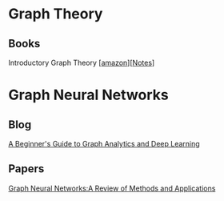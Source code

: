 # Graph Theory
## Books
Introductory Graph Theory [[amazon](https://www.amazon.com/Introductory-Graph-Theory-Dover-Mathematics-ebook/dp/B008TVFB1U/ref=cm_cr_arp_d_product_top?ie=UTF8)][[Notes]()]

# Graph Neural Networks

## Blog
[A Beginner's Guide to Graph Analytics and Deep Learning](https://skymind.ai/wiki/graph-analysis)

## Papers
[Graph Neural Networks:A Review of Methods and Applications](https://arxiv.org/abs/1812.08434)